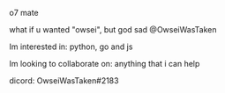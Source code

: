 <p>

o7 mate

what if u wanted "owsei", but god sad @OwseiWasTaken

Im interested in: python, go and js

Im looking to collaborate on: anything that i can help

dicord: OwseiWasTaken#2183

</p>
